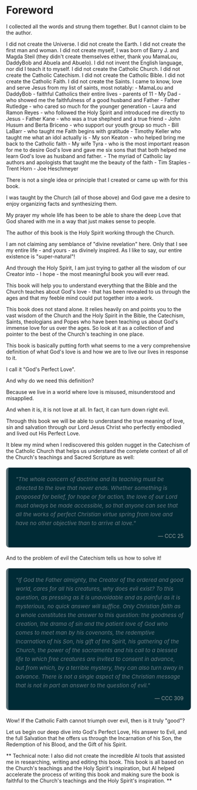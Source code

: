 # Foreword

I collected all the words and strung them together.  But I cannot claim to be the author.

I did not create the Universe.
I did not create the Earth.
I did not create the first man and woman.
I did not create myself, I was born of Barry J. and Magda Steil (they didn't create themselves either, thank you MamaLou, DaddyBob and Abuela and Abuelo).
I did not invent the English language, nor did I teach it to myself.
I did not create the Catholic Church.
I did not create the Catholic Catechism.
I did not create the Catholic Bible.
I did not create the Catholic Faith.
I did not create the Saints.
I came to know, love and serve Jesus from my list of saints, most notably:
    - MamaLou and DaddyBob - faithful Catholics their entire lives - parents of 11
    - My Dad - who showed me the faithfulness of a good husband and Father
    - Father Rutledge - who cared so much for the younger generation
    - Laura and Ramon Reyes - who followed the Holy Spirit and introduced me directly to Jesus
    - Father Kane - who was a true shepherd and a true friend
    - John Husum and Berta Briceno - who support our youth group so much
    - Bill LaBarr - who taught me Faith begins with gratitude
    - Timothy Keller who taught me what an idol actually is
    - My son Keaton - who helped bring me back to the Catholic faith
    - My wife Tyra - who is the most important reason for me to desire God's love and gave me six sons that that both helped me learn God's love as husband and father.
    - The myriad of Catholic lay authors and apologists that taught me the beauty of the faith
        - Tim Staples
        - Trent Horn
        - Joe Heschmeyer

There is not a single idea or principle that I created or came up with for this book.

I was taught by the Church (all of those above) and God gave me a desire to enjoy organizing facts and synthesizing them.

My prayer my whole life has been to be able to share the deep Love that God shared with me in a way that just makes sense to people.

The author of this book is the Holy Spirit working through the Church.

I am not claiming any semblance of "divine revelation" here.  Only that I see my entire life - and yours - as divinely inspired. As I like to say, our entire existence is "super-natural"!

And through the Holy Spirit, I am just trying to gather all the wisdom of our Creator into - I hope - the most meaningful book you will ever read.

This book will help you to understand everything that the Bible and the Church teaches about God's love - that has been revealed to us through the ages and that my feeble mind could put together into a work.

This book does not stand alone. It relies heavily on and points you to the vast wisdom of the Church and the Holy Spirit in the Bible, the Catechism, Saints, theologians and Popes who have been teaching us about God's immense love for us over the ages. So look at it as a collection of and pointer to the best of the Church's teaching in one place.

This book is basically putting forth what seems to me a very comprehensive definition of what God's love is and how we are to live our lives in response to it.

I call it "God's Perfect Love".

And why do we need this definition?

Because we live in a world where love is misused, misunderstood and misapplied.

And when it is, it is not love at all. In fact, it can turn down right evil.

Through this book we will be able to understand the true meaning of love, sin and salvation through our Lord Jesus Christ who perfectly embodied and lived out His Perfect Love.

It blew my mind when I rediscovered this golden nugget in the Catechism of the Catholic Church that helps us understand the complete context of all of the Church's teachings and Sacred Scripture as well:

<div class="blockquote" style="background-color: #002b36; padding: 20px 20px; margin: 20px 0; border-radius: 8px; font-size: 15px; line-height: 1.6; color: #657b83; border-left: 6px solid #586e75; font-style: italic; position: relative;">
"The whole concern of doctrine and its teaching must be directed to the love that never ends. Whether something is proposed for belief, for hope or for action, the love of our Lord must always be made accessible, so that anyone can see that all the works of perfect Christian virtue spring from love and have no other objective than to arrive at love."
<span class="author" style="display: block; margin-top: 12px; font-size: 14px; color: #93a1a1; font-style: normal; text-align: right;">— CCC 25</span>
</div>

And to the problem of evil the Catechism tells us how to solve it!

<div class="blockquote" style="background-color: #002b36; padding: 20px 20px; margin: 20px 0; border-radius: 8px; font-size: 15px; line-height: 1.6; color: #657b83; border-left: 6px solid #586e75; font-style: italic; position: relative;">
"If God the Father almighty, the Creator of the ordered and good world, cares for all his creatures, why does evil exist? To this question, as pressing as it is unavoidable and as painful as it is mysterious, no quick answer will suffice.
Only Christian faith as a whole constitutes the answer to this question: the goodness of creation, the drama of sin and the patient love of God who comes to meet man by his covenants, the redemptive Incarnation of his Son, his gift of the Spirit, his gathering of the Church, the power of the sacraments and his call to a blessed life to which free creatures are invited to consent in advance, but from which, by a terrible mystery, they can also turn away in advance. There is not a single aspect of the Christian message that is not in part an answer to the question of evil."
<span class="author" style="display: block; margin-top: 12px; font-size: 14px; color: #93a1a1; font-style: normal; text-align: right;">— CCC 309</span>
</div>

Wow!  If the Catholic Faith cannot triumph over evil, then is it truly "good"?

Let us begin our deep dive into God's Perfect Love, His answer to Evil, and the full Salvation that he offers us through the Incarnation of his Son, the Redemption of his Blood, and the Gift of his Spirit.

** Technical note: I also did not create the incredible AI tools that assisted me in researching, writing and editing this book. This book is all based on the Church's teachings and the Holy Spirit's inspiration, but AI helped accelerate the process of writing this book and making sure the book is faithful to the Church's teachings and the Holy Spirit's inspiration. **
